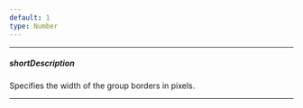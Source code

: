 ```yaml
---
default: 1
type: Number
---
```

---
##### shortDescription
Specifies the width of the group borders in pixels.

---
